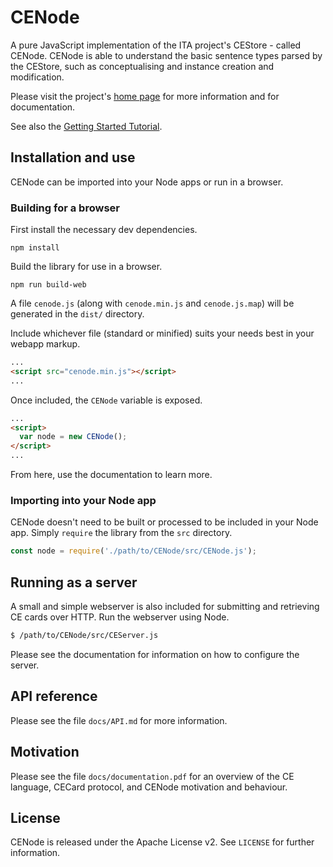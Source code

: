 # CENode 

A pure JavaScript implementation of the ITA project's CEStore - called CENode. CENode is able to understand the basic sentence types parsed by the CEStore, such as conceptualising and instance creation and modification.

Please visit the project's [home page](http://cenode.io) for more information and for documentation.

See also the [Getting Started Tutorial](https://github.com/flyingsparx/CENode/blob/master/docs/getting_started.md).

## Installation and use

CENode can be imported into your Node apps or run in a browser.

### Building for a browser

First install the necessary dev dependencies.
```
npm install
```

Build the library for use in a browser.
```
npm run build-web
```

A file `cenode.js` (along with `cenode.min.js` and `cenode.js.map`) will be generated in the `dist/` directory.

Include whichever file (standard or minified) suits your needs best in your webapp markup.
```html
...
<script src="cenode.min.js"></script>
...
```

Once included, the `CENode` variable is exposed.
```html
...
<script>
  var node = new CENode();
</script>
...
```

From here, use the documentation to learn more.

### Importing into your Node app

CENode doesn't need to be built or processed to be included in your Node app. Simply `require` the library from the `src` directory.

```javascript
const node = require('./path/to/CENode/src/CENode.js');
```

## Running as a server

A small and simple webserver is also included for submitting and retrieving CE cards over HTTP. Run the webserver using Node.

```bash
$ /path/to/CENode/src/CEServer.js
```

Please see the documentation for information on how to configure the server.

## API reference

Please see the file `docs/API.md` for more information.

## Motivation

Please see the file `docs/documentation.pdf` for an overview of the CE language, CECard protocol, and CENode motivation and behaviour.

## License

CENode is released under the Apache License v2. See `LICENSE` for further information.
